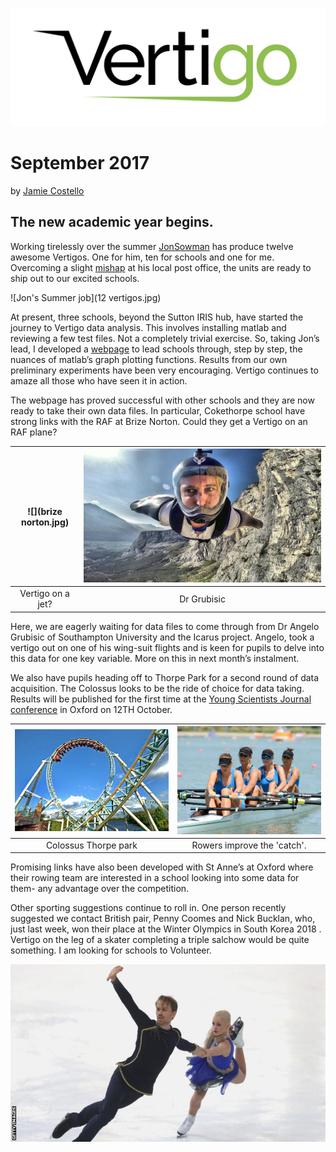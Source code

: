 
![](Vertigo_logo.jpg)
















# September 2017











by [Jamie Costello](https://twitter.com/sgsphysics)
 








## The new academic year begins.
 


Working tirelessly over the summer [JonSowman](https://twitter.com/jonsowman) has produce twelve awesome Vertigos.  One for him, ten for schools and one for me.  Overcoming a slight [mishap](http://www.getsurrey.co.uk/news/surrey-news/spook-hill-north-holmwood-closed-13666823) at his local post office, the units are ready to ship out to our excited schools.

 
 
 
 
 
 
![Jon's Summer job](12 vertigos.jpg)
 
 
 
 
 
 
 
At present, three schools, beyond the Sutton IRIS hub, have started the journey to Vertigo data analysis.  This involves installing matlab and reviewing a few test files.  Not a completely trivial exercise.  So, taking Jon’s lead, I developed a [webpage](https://sgsvertigo.github.io/vertigo-instructions/VertigoIMU_Data_analysis_with_Matlab.html) to lead schools through, step by step, the nuances of matlab’s graph plotting functions.
Results from our own preliminary experiments have been very encouraging.  Vertigo continues to amaze all those who have seen it in action.  


The webpage has proved successful with other schools and they are now ready to take their own data files.
In particular, Cokethorpe school have strong links with the RAF at Brize Norton.  Could they get a Vertigo on an RAF plane?




 

![](brize norton.jpg)      |  ![](angelo.jpg)
:-------------------------:|:-------------------------:
 Vertigo on a jet?         |  Dr Grubisic


Here, we are eagerly waiting for data files to come through from Dr Angelo Grubisic of Southampton University and the Icarus project.  Angelo, took a vertigo out on one of his wing-suit flights and is keen for pupils to delve into this data for one key variable.  More on this in next month’s instalment.

We also have pupils heading off to Thorpe Park for a second round of data acquisition.  The Colossus looks to be the ride of choice for data taking.  Results will be published for the first time at the [Young Scientists Journal conference](https://events.ysjournal.com/) in Oxford on 12TH October.

 

![](colossus.jpeg)         |  ![](rowers.jpeg)
:-------------------------:|:-------------------------:
 Colossus Thorpe park     |  Rowers improve the 'catch'.

Promising links have also been developed with St Anne’s at Oxford where their rowing team are interested in a school looking into some data for them- any advantage over the competition.

Other sporting suggestions continue to roll in.  One person recently suggested we contact British pair, Penny Coomes and Nick Bucklan, who, just last week, won their place at the Winter Olympics in South Korea 2018 .  Vertigo on the leg of a skater completing a triple salchow would be quite something. I am looking for schools to Volunteer.

![](penny.jpg)
